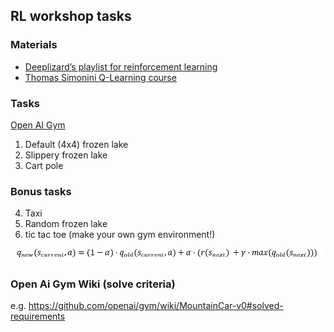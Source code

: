 ## RL workshop tasks
### Materials
- [Deeplizard’s playlist for reinforcement learning](https://www.youtube.com/playlist?list=PLZbbT5o_s2xoWNVdDudn51XM8lOuZ_Njv) 
- [Thomas Simonini Q-Learning course](https://thomassimonini.medium.com/q-learning-lets-create-an-autonomous-taxi-part-1-2-3e8f5e764358)

### Tasks
[Open AI Gym](https://gym.openai.com/)
1.	Default (4x4) frozen lake
2.	Slippery frozen lake 
3.	Cart pole
### Bonus tasks
4.	Taxi
5.	Random frozen lake
6.	tic tac toe (make your own gym environment!)

![Algorithm](docs/gym_algorithm.PNG)

### Open Ai Gym Wiki (solve criteria)
e.g. https://github.com/openai/gym/wiki/MountainCar-v0#solved-requirements